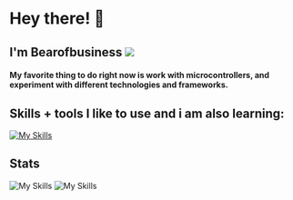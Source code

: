 # Hey there! 👋
## **I'm Bearofbusiness** <img src="https://komarev.com/ghpvc/?username=Bearofbusines&color=15171a">


#### My favorite thing to do right now is work with microcontrollers, and experiment with different technologies and frameworks.

## Skills + tools I like to use and i am also learning:

[![My Skills](https://skillicons.dev/icons?i=arch,zig,js,html,arduino,bash,cpp,c,cs,java,linux,sqlite,nodejs,py,react,unity,zig)](https://skillicons.dev)

## Stats
![My Skills](https://github-readme-stats.vercel.app/api?username=bearofbusiness&count_private=true&show_icons=true&theme=dark)
![My Skills](https://github-readme-stats.vercel.app/api/top-langs/?username=bearofbusiness&layout=compact&theme=dark)
